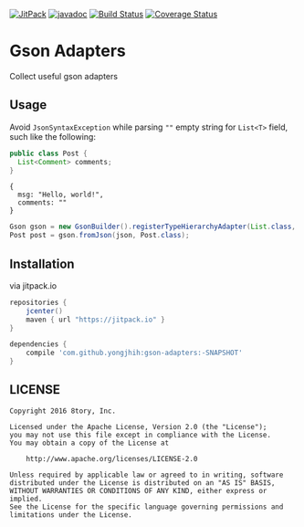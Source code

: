 [![JitPack](https://img.shields.io/github/tag/yongjhih/gson-adapters.svg?label=JitPack)](https://jitpack.io/#yongjhih/gson-adapters)
[![javadoc](https://img.shields.io/github/tag/yongjhih/gson-adapters.svg?label=javadoc)](https://jitpack.io/com/github/yongjhih/gson-adapters/-SNAPSHOT/javadoc/)
[![Build Status](https://travis-ci.org/yongjhih/gson-adapters.svg)](https://travis-ci.org/yongjhih/gson-adapters)
[![Coverage Status](https://coveralls.io/repos/github/yongjhih/gson-adapters/badge.svg)](https://coveralls.io/github/yongjhih/gson-adapters)
<!--[![Codacy Badge](https://api.codacy.com/project/badge/Grade/c583ae8fff9f4855954133c9146a11e4)](https://codacy.com/app/yongjhih/gson-adapters)-->
<!--[![javadoc.io](https://javadocio-badges.herokuapp.com/com.infstory/rxparse/badge.svg)](http://www.javadoc.io/doc/com.infstory/rxparse/)-->
<!--[![Coveralls](https://img.shields.io/coveralls/yongjhih/RxParse.svg)](https://coveralls.io/github/yongjhih/RxParse)-->

# Gson Adapters

Collect useful gson adapters

## Usage

Avoid `JsonSyntaxException` while parsing `""` empty string for `List<T>` field, such like the following:

```java
public class Post {
  List<Comment> comments;
}
```

```
{
  msg: "Hello, world!",
  comments: ""
}
```

```java
Gson gson = new GsonBuilder().registerTypeHierarchyAdapter(List.class, new EmptyListDeserializer()).create();
Post post = gson.fromJson(json, Post.class);
```

## Installation

via jitpack.io

```gradle
repositories {
    jcenter()
    maven { url "https://jitpack.io" }
}

dependencies {
    compile 'com.github.yongjhih:gson-adapters:-SNAPSHOT'
}
```

## LICENSE

```
Copyright 2016 8tory, Inc.

Licensed under the Apache License, Version 2.0 (the "License");
you may not use this file except in compliance with the License.
You may obtain a copy of the License at

    http://www.apache.org/licenses/LICENSE-2.0

Unless required by applicable law or agreed to in writing, software
distributed under the License is distributed on an "AS IS" BASIS,
WITHOUT WARRANTIES OR CONDITIONS OF ANY KIND, either express or implied.
See the License for the specific language governing permissions and
limitations under the License.
```
